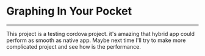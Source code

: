 # Graphing In Your Pocket

-----

This project is a testing cordova project. it's amazing that hybrid app could perform as smooth as native app. Maybe next time I'll try to make more complicated project and see how is the performance.
